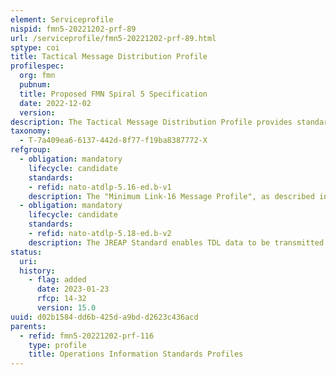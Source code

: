 ```yaml
---
element: Serviceprofile
nispid: fmn5-20221202-prf-89
url: /serviceprofile/fmn5-20221202-prf-89.html
sptype: coi
title: Tactical Message Distribution Profile
profilespec:
  org: fmn
  pubnum: 
  title: Proposed FMN Spiral 5 Specification
  date: 2022-12-02
  version: 
description: The Tactical Message Distribution Profile provides standards and guidance to support the exchange of selected messages between Tactical Data Link networks and IP based federation of networks.
taxonomy:
  - T-7a409ea6-6137-442d-8f77-f19ba8387772-X
refgroup:
  - obligation: mandatory
    lifecycle: candidate
    standards: 
    - refid: nato-atdlp-5.16-ed.b-v1
    description: The "Minimum Link-16 Message Profile", as described in the FMN Spiral 3 Service Interface Profile for RAP Data, defines the minimum set of data elements that are required to be available for operational or technical reasons so that correctly formatted technical message can be generated to establish the COP in a federated environment. The implementation of the following message types of ATDLP-5.16 is MANDATORY and refers to Appendix A of the standard for the detailed requirement of receive or transmit support, also based on the role of the MNP  Precise Participant Location and Identification (PPLI) MessagesJ2.0 Indirect Interface Unit PPLIJ2.2 Air PPLIJ2.3 Surface (Maritime) PPLIJ2.4 Subsurface (Maritime) PPLIJ2.5 Land (Ground) Point PPLIJ2.6 Land (Ground) Track PPLISurveillance MessagesJ3.0 Reference PointJ3.1 Emergency PointJ3.2 Air Track messageJ3.3 Surface (Maritime) TrackJ3.4 Subsurface (Maritime) TrackJ3.5 Land (Ground) Point/TrackJ3.7 Electronic Warfare Product Information For MNPs that are contributing to Shared Situational Awareness production, the following messages should be supported to maximize the ability to share tactical data  J7 Information ManagementJ9 Weapons Coordination and ManagementJ10 Weapons Coordination and ManagementJ12 ControlJ13 Platform and System StatusJ15 Threat WarningJ17 Miscellaneous More recent editions of this standard may be implemented for operational use but ATDLP-5.16 is the minimum to guarantee Link 16 tactical message distribution.
  - obligation: mandatory
    lifecycle: candidate
    standards: 
    - refid: nato-atdlp-5.18-ed.b-v2
    description: The JREAP Standard enables TDL data to be transmitted over digital media and networks not originally designed for tactical data exchange. JREAP consists of three different protocols  A, B and C. For implementation in FMN only JREAP-C 'Encapsulation over Internet Protocol (IP)' which enables TDL data to be transmitted over an IP network must be used. Refer to Appendix E of the standard for an overview of which messages are MANDATORY for implementation. Whenever there is a common reference clock in the JREAP network, one that is available to all nodes, it should be used. In instances when there is no reference clock available, then Round Trip Time (RTT) should be utilized. With a common time reference, all JREAP-C gateways have a simple way to synchronize and measure delays between JREAP-C nodes by looking at the time of transmission inside the incoming messages. In instances where nodes do not have a common time reference, JREAP-C offers RTT message to measure delays between gateways. These messages measure the RTT between nodes. Each node can state which time reference it will support, and which is its preferred protocol. Inherent within the standard is the ability to select either method
status:
  uri: 
  history: 
    - flag: added
      date: 2023-01-23
      rfcp: 14-32
      version: 15.0
uuid: d02b1584-dd6b-425d-a9bd-d2623c436acd
parents:
  - refid: fmn5-20221202-prf-116
    type: profile
    title: Operations Information Standards Profiles
---
```

